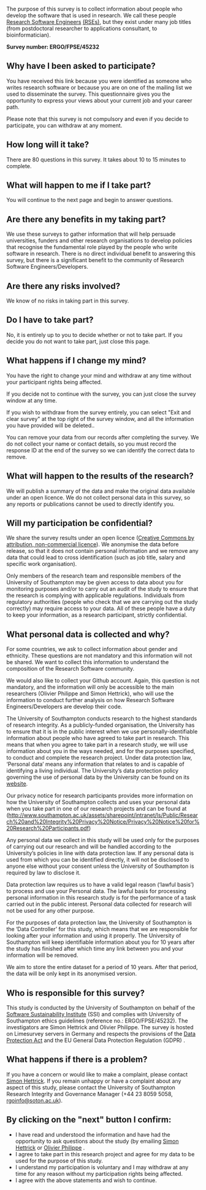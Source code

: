 The purpose of this survey is to collect information about people who develop the software that is used in research. We call these people [Research Software Engineers](https://www.software.ac.uk/blog/2016-11-17-not-so-brief-history-research-software-engineers) [(RSEs)](https://www.software.ac.uk/blog/2016-11-17-not-so-brief-history-research-software-engineers), but they exist under many job titles (from postdoctoral researcher to applications consultant, to bioinformatician).



**Survey number: ERGO/FPSE/45232**

Why have I been asked to participate?
----------------------------------

You have received this link because you were identified as someone who writes research software or because you are on one of the mailing list we used to disseminate the survey. This questionnaire gives you the opportunity to express your views about your current job and your career path.

Please note that this survey is not compulsory and even if you decide to participate, you can withdraw at any moment.


How long will it take?
----------------------

There are 80 questions in this survey. It takes about 10 to 15 minutes to complete.

What will happen to me if I take part?
--------------------------------------

You will continue to the next page and begin to answer questions.

Are there any benefits in my taking part?
-----------------------------------------

We use these surveys to gather information that will help persuade universities, funders and other research organisations to develop policies that recognise the fundamental role played by the people who write software in research. There is no direct individual benefit to answering this survey, but there is a significant benefit to the community of Research Software Engineers/Developers.

Are there any risks involved?
-----------------------------

We know of no risks in taking part in this survey.

Do I have to take part?
-----------------------

No, it is entirely up to you to decide whether or not to take part. If you decide you do not want to take part, just close this page.

What happens if I change my mind?
---------------------------------

You have the right to change your mind and withdraw at any time without your participant rights being affected.

If you decide not to continue with the survey, you can just close the survey window at any time.

If you wish to withdraw from the survey entirely, you can select "Exit and clear survey" at the top right of the survey window, and all the information you have provided will be deleted..

You can remove your data from our records after completing the survey. We do not collect your name or contact details, so you must record the response ID at the end of the survey so we can identify the correct data to remove.

What will happen to the results of the research?
------------------------------------------------

We will publish a summary of the data and make the original data available under an open licence. We do not collect personal data in this survey, so any reports or publications cannot be used to  directly identify you.


Will my participation be confidential?
--------------------------------------

We share the survey results under an open licence ([Creative Commons by attribution, non-commercial licence](https://creativecommons.org/licenses/by-nc/2.5/scotland/)). We anonymise the data before release, so that it does not contain personal information and we remove any data that could lead to cross identification (such as job title, salary and specific work organisation).

Only members of the research team and responsible members of the University of Southampton may be given access to data about you for monitoring purposes and/or to carry out an audit of the study to ensure that the research is complying with applicable regulations. Individuals from regulatory authorities (people who check that we are carrying out the study correctly) may require access to your data. All of these people have a duty to keep your information, as a research participant, strictly confidential.


What personal data is collected and why?
--------------------------------

For some countries, we ask to collect information about gender and ethnicity. These questions are not mandatory and this information will not be shared. We want to collect this information to understand the composition of the Research Software community.

We would also like to collect your Github account. Again, this question is not mandatory, and the information will only be accessible to the main researchers (Olivier Philippe and Simon Hettrick), who will use the information to conduct further analysis on how Research Software Engineers/Developers are develop their code.

The University of Southampton conducts research to the highest standards of research integrity. As a publicly-funded organisation, the University has to ensure that it is in the public interest when we use personally-identifiable information about people who have agreed to take part in research.  This means that when you agree to take part in a research study, we will use information about you in the ways needed, and for the purposes specified, to conduct and complete the research project. Under data protection law, ‘Personal data’ means any information that relates to and is capable of identifying a living individual. The University’s data protection policy governing the use of personal data by the University can be found on its [website](https://www.southampton.ac.uk/legalservices/what-we-do/data-protection-and-foi.page).

Our privacy notice for research participants provides more information on how the University of Southampton collects and uses your personal data when you take part in one of our research projects and can be found at (http://www.southampton.ac.uk/assets/sharepoint/intranet/ls/Public/Research%20and%20Integrity%20Privacy%20Notice/Privacy%20Notice%20for%20Research%20Participants.pdf)

Any personal data we collect in this study will be used only for the purposes of carrying out our research and will be handled according to the University’s policies in line with data protection law. If any personal data is used from which you can be identified directly, it will not be disclosed to anyone else without your consent unless the University of Southampton is required by law to disclose it.

Data protection law requires us to have a valid legal reason (‘lawful basis’) to process and use your Personal data. The lawful basis for processing personal information in this research study is for the performance of a task carried out in the public interest. Personal data collected for research will not be used for any other purpose.

For the purposes of data protection law, the University of Southampton is the ‘Data Controller’ for this study, which means that we are responsible for looking after your information and using it properly. The University of Southampton will keep identifiable information about you for 10 years after the study has finished after which time any link between you and your information will be removed.

We aim to store the entire dataset for a period of 10 years. After that period, the data will be only kept in its anonymised version.

Who is responsible for this survey?
-----------------------------------

This study is conducted by the University of Southampton on behalf of the [Software Sustainability Institute](http://software.ac.uk/) (SSI) and complies with University of Southampton ethics guidelines (reference no.: ERGO/FPSE/45232). The investigators are Simon Hettrick and Olivier Philippe. The survey is hosted on Limesurvey servers in Germany and respects the provisions of the [Data Protection Act](https://www.gov.uk/data-protection/the-data-protection-act) and the EU General Data Protection Regulation (GDPR) .

What happens if there is a problem?
-----------------------------------

If you have a concern or would like to make a complaint, please contact [Simon Hettrick](mailto:s.hettrick@software.ac.uk).
If you remain unhappy or have a complaint about any aspect of this study, please contact the University of Southampton Research Integrity and Governance Manager (+44 23 8059 5058, rgoinfo@soton.ac.uk).



By clicking on the "next" button I confirm:
-------------------------------------------

*   I have read and understood the information and have had the opportunity to ask questions about the study (by emailing [Simon Hettrick](mailto:s.hettrick@software.ac.uk) or [Olivier Philippe](mailto:orp2c15@soton.ac.uk) .
*   I agree to take part in this research project and agree for my data to be used for the purpose of this study.
*   I understand my participation is voluntary and I may withdraw at any time for any reason without my participation rights being affected.
*   I agree with the above statements and wish to continue.
